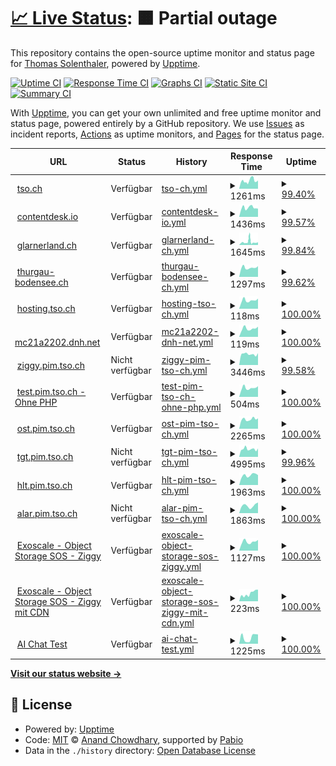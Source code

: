 # [📈 Live Status](https://tsolenthaler.github.io/upptime): <!--live status--> **🟧 Partial outage**

This repository contains the open-source uptime monitor and status page for [Thomas Solenthaler](https://tsolenthaler.github.io/upptime), powered by [Upptime](https://github.com/upptime/upptime).

[![Uptime CI](https://github.com/tsolenthaler/upptime/workflows/Uptime%20CI/badge.svg)](https://github.com/tsolenthaler/upptime/actions?query=workflow%3A%22Uptime+CI%22)
[![Response Time CI](https://github.com/tsolenthaler/upptime/workflows/Response%20Time%20CI/badge.svg)](https://github.com/tsolenthaler/upptime/actions?query=workflow%3A%22Response+Time+CI%22)
[![Graphs CI](https://github.com/tsolenthaler/upptime/workflows/Graphs%20CI/badge.svg)](https://github.com/tsolenthaler/upptime/actions?query=workflow%3A%22Graphs+CI%22)
[![Static Site CI](https://github.com/tsolenthaler/upptime/workflows/Static%20Site%20CI/badge.svg)](https://github.com/tsolenthaler/upptime/actions?query=workflow%3A%22Static+Site+CI%22)
[![Summary CI](https://github.com/tsolenthaler/upptime/workflows/Summary%20CI/badge.svg)](https://github.com/tsolenthaler/upptime/actions?query=workflow%3A%22Summary+CI%22)

With [Upptime](https://upptime.js.org), you can get your own unlimited and free uptime monitor and status page, powered entirely by a GitHub repository. We use [Issues](https://github.com/tsolenthaler/upptime/issues) as incident reports, [Actions](https://github.com/tsolenthaler/upptime/actions) as uptime monitors, and [Pages](https://tsolenthaler.github.io/upptime) for the status page.

<!--start: status pages-->
<!-- This summary is generated by Upptime (https://github.com/upptime/upptime) -->
<!-- Do not edit this manually, your changes will be overwritten -->
<!-- prettier-ignore -->
| URL | Status | History | Response Time | Uptime |
| --- | ------ | ------- | ------------- | ------ |
| <img alt="" src="https://icons.duckduckgo.com/ip3/tso.ch.ico" height="13"> [tso.ch](https://tso.ch) | Verfügbar | [tso-ch.yml](https://github.com/tsolenthaler/upptime/commits/HEAD/history/tso-ch.yml) | <details><summary><img alt="Response time graph" src="./graphs/tso-ch/response-time-week.png" height="20"> 1261ms</summary><br><a href="https://tsolenthaler.github.io/upptime/history/tso-ch"><img alt="Response time 1522" src="https://img.shields.io/endpoint?url=https%3A%2F%2Fraw.githubusercontent.com%2Ftsolenthaler%2Fupptime%2FHEAD%2Fapi%2Ftso-ch%2Fresponse-time.json"></a><br><a href="https://tsolenthaler.github.io/upptime/history/tso-ch"><img alt="24-hour response time 1005" src="https://img.shields.io/endpoint?url=https%3A%2F%2Fraw.githubusercontent.com%2Ftsolenthaler%2Fupptime%2FHEAD%2Fapi%2Ftso-ch%2Fresponse-time-day.json"></a><br><a href="https://tsolenthaler.github.io/upptime/history/tso-ch"><img alt="7-day response time 1261" src="https://img.shields.io/endpoint?url=https%3A%2F%2Fraw.githubusercontent.com%2Ftsolenthaler%2Fupptime%2FHEAD%2Fapi%2Ftso-ch%2Fresponse-time-week.json"></a><br><a href="https://tsolenthaler.github.io/upptime/history/tso-ch"><img alt="30-day response time 1690" src="https://img.shields.io/endpoint?url=https%3A%2F%2Fraw.githubusercontent.com%2Ftsolenthaler%2Fupptime%2FHEAD%2Fapi%2Ftso-ch%2Fresponse-time-month.json"></a><br><a href="https://tsolenthaler.github.io/upptime/history/tso-ch"><img alt="1-year response time 1522" src="https://img.shields.io/endpoint?url=https%3A%2F%2Fraw.githubusercontent.com%2Ftsolenthaler%2Fupptime%2FHEAD%2Fapi%2Ftso-ch%2Fresponse-time-year.json"></a></details> | <details><summary><a href="https://tsolenthaler.github.io/upptime/history/tso-ch">99.40%</a></summary><a href="https://tsolenthaler.github.io/upptime/history/tso-ch"><img alt="All-time uptime 99.85%" src="https://img.shields.io/endpoint?url=https%3A%2F%2Fraw.githubusercontent.com%2Ftsolenthaler%2Fupptime%2FHEAD%2Fapi%2Ftso-ch%2Fuptime.json"></a><br><a href="https://tsolenthaler.github.io/upptime/history/tso-ch"><img alt="24-hour uptime 100.00%" src="https://img.shields.io/endpoint?url=https%3A%2F%2Fraw.githubusercontent.com%2Ftsolenthaler%2Fupptime%2FHEAD%2Fapi%2Ftso-ch%2Fuptime-day.json"></a><br><a href="https://tsolenthaler.github.io/upptime/history/tso-ch"><img alt="7-day uptime 99.40%" src="https://img.shields.io/endpoint?url=https%3A%2F%2Fraw.githubusercontent.com%2Ftsolenthaler%2Fupptime%2FHEAD%2Fapi%2Ftso-ch%2Fuptime-week.json"></a><br><a href="https://tsolenthaler.github.io/upptime/history/tso-ch"><img alt="30-day uptime 99.86%" src="https://img.shields.io/endpoint?url=https%3A%2F%2Fraw.githubusercontent.com%2Ftsolenthaler%2Fupptime%2FHEAD%2Fapi%2Ftso-ch%2Fuptime-month.json"></a><br><a href="https://tsolenthaler.github.io/upptime/history/tso-ch"><img alt="1-year uptime 99.85%" src="https://img.shields.io/endpoint?url=https%3A%2F%2Fraw.githubusercontent.com%2Ftsolenthaler%2Fupptime%2FHEAD%2Fapi%2Ftso-ch%2Fuptime-year.json"></a></details>
| <img alt="" src="https://icons.duckduckgo.com/ip3/contentdesk.io.ico" height="13"> [contentdesk.io](https://contentdesk.io) | Verfügbar | [contentdesk-io.yml](https://github.com/tsolenthaler/upptime/commits/HEAD/history/contentdesk-io.yml) | <details><summary><img alt="Response time graph" src="./graphs/contentdesk-io/response-time-week.png" height="20"> 1436ms</summary><br><a href="https://tsolenthaler.github.io/upptime/history/contentdesk-io"><img alt="Response time 1617" src="https://img.shields.io/endpoint?url=https%3A%2F%2Fraw.githubusercontent.com%2Ftsolenthaler%2Fupptime%2FHEAD%2Fapi%2Fcontentdesk-io%2Fresponse-time.json"></a><br><a href="https://tsolenthaler.github.io/upptime/history/contentdesk-io"><img alt="24-hour response time 1209" src="https://img.shields.io/endpoint?url=https%3A%2F%2Fraw.githubusercontent.com%2Ftsolenthaler%2Fupptime%2FHEAD%2Fapi%2Fcontentdesk-io%2Fresponse-time-day.json"></a><br><a href="https://tsolenthaler.github.io/upptime/history/contentdesk-io"><img alt="7-day response time 1436" src="https://img.shields.io/endpoint?url=https%3A%2F%2Fraw.githubusercontent.com%2Ftsolenthaler%2Fupptime%2FHEAD%2Fapi%2Fcontentdesk-io%2Fresponse-time-week.json"></a><br><a href="https://tsolenthaler.github.io/upptime/history/contentdesk-io"><img alt="30-day response time 1679" src="https://img.shields.io/endpoint?url=https%3A%2F%2Fraw.githubusercontent.com%2Ftsolenthaler%2Fupptime%2FHEAD%2Fapi%2Fcontentdesk-io%2Fresponse-time-month.json"></a><br><a href="https://tsolenthaler.github.io/upptime/history/contentdesk-io"><img alt="1-year response time 1617" src="https://img.shields.io/endpoint?url=https%3A%2F%2Fraw.githubusercontent.com%2Ftsolenthaler%2Fupptime%2FHEAD%2Fapi%2Fcontentdesk-io%2Fresponse-time-year.json"></a></details> | <details><summary><a href="https://tsolenthaler.github.io/upptime/history/contentdesk-io">99.57%</a></summary><a href="https://tsolenthaler.github.io/upptime/history/contentdesk-io"><img alt="All-time uptime 99.91%" src="https://img.shields.io/endpoint?url=https%3A%2F%2Fraw.githubusercontent.com%2Ftsolenthaler%2Fupptime%2FHEAD%2Fapi%2Fcontentdesk-io%2Fuptime.json"></a><br><a href="https://tsolenthaler.github.io/upptime/history/contentdesk-io"><img alt="24-hour uptime 100.00%" src="https://img.shields.io/endpoint?url=https%3A%2F%2Fraw.githubusercontent.com%2Ftsolenthaler%2Fupptime%2FHEAD%2Fapi%2Fcontentdesk-io%2Fuptime-day.json"></a><br><a href="https://tsolenthaler.github.io/upptime/history/contentdesk-io"><img alt="7-day uptime 99.57%" src="https://img.shields.io/endpoint?url=https%3A%2F%2Fraw.githubusercontent.com%2Ftsolenthaler%2Fupptime%2FHEAD%2Fapi%2Fcontentdesk-io%2Fuptime-week.json"></a><br><a href="https://tsolenthaler.github.io/upptime/history/contentdesk-io"><img alt="30-day uptime 99.90%" src="https://img.shields.io/endpoint?url=https%3A%2F%2Fraw.githubusercontent.com%2Ftsolenthaler%2Fupptime%2FHEAD%2Fapi%2Fcontentdesk-io%2Fuptime-month.json"></a><br><a href="https://tsolenthaler.github.io/upptime/history/contentdesk-io"><img alt="1-year uptime 99.91%" src="https://img.shields.io/endpoint?url=https%3A%2F%2Fraw.githubusercontent.com%2Ftsolenthaler%2Fupptime%2FHEAD%2Fapi%2Fcontentdesk-io%2Fuptime-year.json"></a></details>
| <img alt="" src="https://icons.duckduckgo.com/ip3/glarnerland.ch.ico" height="13"> [glarnerland.ch](https://glarnerland.ch) | Verfügbar | [glarnerland-ch.yml](https://github.com/tsolenthaler/upptime/commits/HEAD/history/glarnerland-ch.yml) | <details><summary><img alt="Response time graph" src="./graphs/glarnerland-ch/response-time-week.png" height="20"> 1645ms</summary><br><a href="https://tsolenthaler.github.io/upptime/history/glarnerland-ch"><img alt="Response time 1480" src="https://img.shields.io/endpoint?url=https%3A%2F%2Fraw.githubusercontent.com%2Ftsolenthaler%2Fupptime%2FHEAD%2Fapi%2Fglarnerland-ch%2Fresponse-time.json"></a><br><a href="https://tsolenthaler.github.io/upptime/history/glarnerland-ch"><img alt="24-hour response time 1170" src="https://img.shields.io/endpoint?url=https%3A%2F%2Fraw.githubusercontent.com%2Ftsolenthaler%2Fupptime%2FHEAD%2Fapi%2Fglarnerland-ch%2Fresponse-time-day.json"></a><br><a href="https://tsolenthaler.github.io/upptime/history/glarnerland-ch"><img alt="7-day response time 1645" src="https://img.shields.io/endpoint?url=https%3A%2F%2Fraw.githubusercontent.com%2Ftsolenthaler%2Fupptime%2FHEAD%2Fapi%2Fglarnerland-ch%2Fresponse-time-week.json"></a><br><a href="https://tsolenthaler.github.io/upptime/history/glarnerland-ch"><img alt="30-day response time 1460" src="https://img.shields.io/endpoint?url=https%3A%2F%2Fraw.githubusercontent.com%2Ftsolenthaler%2Fupptime%2FHEAD%2Fapi%2Fglarnerland-ch%2Fresponse-time-month.json"></a><br><a href="https://tsolenthaler.github.io/upptime/history/glarnerland-ch"><img alt="1-year response time 1480" src="https://img.shields.io/endpoint?url=https%3A%2F%2Fraw.githubusercontent.com%2Ftsolenthaler%2Fupptime%2FHEAD%2Fapi%2Fglarnerland-ch%2Fresponse-time-year.json"></a></details> | <details><summary><a href="https://tsolenthaler.github.io/upptime/history/glarnerland-ch">99.84%</a></summary><a href="https://tsolenthaler.github.io/upptime/history/glarnerland-ch"><img alt="All-time uptime 99.92%" src="https://img.shields.io/endpoint?url=https%3A%2F%2Fraw.githubusercontent.com%2Ftsolenthaler%2Fupptime%2FHEAD%2Fapi%2Fglarnerland-ch%2Fuptime.json"></a><br><a href="https://tsolenthaler.github.io/upptime/history/glarnerland-ch"><img alt="24-hour uptime 100.00%" src="https://img.shields.io/endpoint?url=https%3A%2F%2Fraw.githubusercontent.com%2Ftsolenthaler%2Fupptime%2FHEAD%2Fapi%2Fglarnerland-ch%2Fuptime-day.json"></a><br><a href="https://tsolenthaler.github.io/upptime/history/glarnerland-ch"><img alt="7-day uptime 99.84%" src="https://img.shields.io/endpoint?url=https%3A%2F%2Fraw.githubusercontent.com%2Ftsolenthaler%2Fupptime%2FHEAD%2Fapi%2Fglarnerland-ch%2Fuptime-week.json"></a><br><a href="https://tsolenthaler.github.io/upptime/history/glarnerland-ch"><img alt="30-day uptime 99.96%" src="https://img.shields.io/endpoint?url=https%3A%2F%2Fraw.githubusercontent.com%2Ftsolenthaler%2Fupptime%2FHEAD%2Fapi%2Fglarnerland-ch%2Fuptime-month.json"></a><br><a href="https://tsolenthaler.github.io/upptime/history/glarnerland-ch"><img alt="1-year uptime 99.92%" src="https://img.shields.io/endpoint?url=https%3A%2F%2Fraw.githubusercontent.com%2Ftsolenthaler%2Fupptime%2FHEAD%2Fapi%2Fglarnerland-ch%2Fuptime-year.json"></a></details>
| <img alt="" src="https://icons.duckduckgo.com/ip3/thurgau-bodensee.ch.ico" height="13"> [thurgau-bodensee.ch](https://thurgau-bodensee.ch) | Verfügbar | [thurgau-bodensee-ch.yml](https://github.com/tsolenthaler/upptime/commits/HEAD/history/thurgau-bodensee-ch.yml) | <details><summary><img alt="Response time graph" src="./graphs/thurgau-bodensee-ch/response-time-week.png" height="20"> 1297ms</summary><br><a href="https://tsolenthaler.github.io/upptime/history/thurgau-bodensee-ch"><img alt="Response time 1551" src="https://img.shields.io/endpoint?url=https%3A%2F%2Fraw.githubusercontent.com%2Ftsolenthaler%2Fupptime%2FHEAD%2Fapi%2Fthurgau-bodensee-ch%2Fresponse-time.json"></a><br><a href="https://tsolenthaler.github.io/upptime/history/thurgau-bodensee-ch"><img alt="24-hour response time 1199" src="https://img.shields.io/endpoint?url=https%3A%2F%2Fraw.githubusercontent.com%2Ftsolenthaler%2Fupptime%2FHEAD%2Fapi%2Fthurgau-bodensee-ch%2Fresponse-time-day.json"></a><br><a href="https://tsolenthaler.github.io/upptime/history/thurgau-bodensee-ch"><img alt="7-day response time 1297" src="https://img.shields.io/endpoint?url=https%3A%2F%2Fraw.githubusercontent.com%2Ftsolenthaler%2Fupptime%2FHEAD%2Fapi%2Fthurgau-bodensee-ch%2Fresponse-time-week.json"></a><br><a href="https://tsolenthaler.github.io/upptime/history/thurgau-bodensee-ch"><img alt="30-day response time 1676" src="https://img.shields.io/endpoint?url=https%3A%2F%2Fraw.githubusercontent.com%2Ftsolenthaler%2Fupptime%2FHEAD%2Fapi%2Fthurgau-bodensee-ch%2Fresponse-time-month.json"></a><br><a href="https://tsolenthaler.github.io/upptime/history/thurgau-bodensee-ch"><img alt="1-year response time 1551" src="https://img.shields.io/endpoint?url=https%3A%2F%2Fraw.githubusercontent.com%2Ftsolenthaler%2Fupptime%2FHEAD%2Fapi%2Fthurgau-bodensee-ch%2Fresponse-time-year.json"></a></details> | <details><summary><a href="https://tsolenthaler.github.io/upptime/history/thurgau-bodensee-ch">99.62%</a></summary><a href="https://tsolenthaler.github.io/upptime/history/thurgau-bodensee-ch"><img alt="All-time uptime 99.90%" src="https://img.shields.io/endpoint?url=https%3A%2F%2Fraw.githubusercontent.com%2Ftsolenthaler%2Fupptime%2FHEAD%2Fapi%2Fthurgau-bodensee-ch%2Fuptime.json"></a><br><a href="https://tsolenthaler.github.io/upptime/history/thurgau-bodensee-ch"><img alt="24-hour uptime 100.00%" src="https://img.shields.io/endpoint?url=https%3A%2F%2Fraw.githubusercontent.com%2Ftsolenthaler%2Fupptime%2FHEAD%2Fapi%2Fthurgau-bodensee-ch%2Fuptime-day.json"></a><br><a href="https://tsolenthaler.github.io/upptime/history/thurgau-bodensee-ch"><img alt="7-day uptime 99.62%" src="https://img.shields.io/endpoint?url=https%3A%2F%2Fraw.githubusercontent.com%2Ftsolenthaler%2Fupptime%2FHEAD%2Fapi%2Fthurgau-bodensee-ch%2Fuptime-week.json"></a><br><a href="https://tsolenthaler.github.io/upptime/history/thurgau-bodensee-ch"><img alt="30-day uptime 99.91%" src="https://img.shields.io/endpoint?url=https%3A%2F%2Fraw.githubusercontent.com%2Ftsolenthaler%2Fupptime%2FHEAD%2Fapi%2Fthurgau-bodensee-ch%2Fuptime-month.json"></a><br><a href="https://tsolenthaler.github.io/upptime/history/thurgau-bodensee-ch"><img alt="1-year uptime 99.90%" src="https://img.shields.io/endpoint?url=https%3A%2F%2Fraw.githubusercontent.com%2Ftsolenthaler%2Fupptime%2FHEAD%2Fapi%2Fthurgau-bodensee-ch%2Fuptime-year.json"></a></details>
| <img alt="" src="https://icons.duckduckgo.com/ip3/null.ico" height="13"> [hosting.tso.ch](46.231.200.190) | Verfügbar | [hosting-tso-ch.yml](https://github.com/tsolenthaler/upptime/commits/HEAD/history/hosting-tso-ch.yml) | <details><summary><img alt="Response time graph" src="./graphs/hosting-tso-ch/response-time-week.png" height="20"> 118ms</summary><br><a href="https://tsolenthaler.github.io/upptime/history/hosting-tso-ch"><img alt="Response time 119" src="https://img.shields.io/endpoint?url=https%3A%2F%2Fraw.githubusercontent.com%2Ftsolenthaler%2Fupptime%2FHEAD%2Fapi%2Fhosting-tso-ch%2Fresponse-time.json"></a><br><a href="https://tsolenthaler.github.io/upptime/history/hosting-tso-ch"><img alt="24-hour response time 96" src="https://img.shields.io/endpoint?url=https%3A%2F%2Fraw.githubusercontent.com%2Ftsolenthaler%2Fupptime%2FHEAD%2Fapi%2Fhosting-tso-ch%2Fresponse-time-day.json"></a><br><a href="https://tsolenthaler.github.io/upptime/history/hosting-tso-ch"><img alt="7-day response time 118" src="https://img.shields.io/endpoint?url=https%3A%2F%2Fraw.githubusercontent.com%2Ftsolenthaler%2Fupptime%2FHEAD%2Fapi%2Fhosting-tso-ch%2Fresponse-time-week.json"></a><br><a href="https://tsolenthaler.github.io/upptime/history/hosting-tso-ch"><img alt="30-day response time 119" src="https://img.shields.io/endpoint?url=https%3A%2F%2Fraw.githubusercontent.com%2Ftsolenthaler%2Fupptime%2FHEAD%2Fapi%2Fhosting-tso-ch%2Fresponse-time-month.json"></a><br><a href="https://tsolenthaler.github.io/upptime/history/hosting-tso-ch"><img alt="1-year response time 119" src="https://img.shields.io/endpoint?url=https%3A%2F%2Fraw.githubusercontent.com%2Ftsolenthaler%2Fupptime%2FHEAD%2Fapi%2Fhosting-tso-ch%2Fresponse-time-year.json"></a></details> | <details><summary><a href="https://tsolenthaler.github.io/upptime/history/hosting-tso-ch">100.00%</a></summary><a href="https://tsolenthaler.github.io/upptime/history/hosting-tso-ch"><img alt="All-time uptime 99.98%" src="https://img.shields.io/endpoint?url=https%3A%2F%2Fraw.githubusercontent.com%2Ftsolenthaler%2Fupptime%2FHEAD%2Fapi%2Fhosting-tso-ch%2Fuptime.json"></a><br><a href="https://tsolenthaler.github.io/upptime/history/hosting-tso-ch"><img alt="24-hour uptime 100.00%" src="https://img.shields.io/endpoint?url=https%3A%2F%2Fraw.githubusercontent.com%2Ftsolenthaler%2Fupptime%2FHEAD%2Fapi%2Fhosting-tso-ch%2Fuptime-day.json"></a><br><a href="https://tsolenthaler.github.io/upptime/history/hosting-tso-ch"><img alt="7-day uptime 100.00%" src="https://img.shields.io/endpoint?url=https%3A%2F%2Fraw.githubusercontent.com%2Ftsolenthaler%2Fupptime%2FHEAD%2Fapi%2Fhosting-tso-ch%2Fuptime-week.json"></a><br><a href="https://tsolenthaler.github.io/upptime/history/hosting-tso-ch"><img alt="30-day uptime 100.00%" src="https://img.shields.io/endpoint?url=https%3A%2F%2Fraw.githubusercontent.com%2Ftsolenthaler%2Fupptime%2FHEAD%2Fapi%2Fhosting-tso-ch%2Fuptime-month.json"></a><br><a href="https://tsolenthaler.github.io/upptime/history/hosting-tso-ch"><img alt="1-year uptime 99.98%" src="https://img.shields.io/endpoint?url=https%3A%2F%2Fraw.githubusercontent.com%2Ftsolenthaler%2Fupptime%2FHEAD%2Fapi%2Fhosting-tso-ch%2Fuptime-year.json"></a></details>
| <img alt="" src="https://icons.duckduckgo.com/ip3/null.ico" height="13"> [mc21a2202.dnh.net](185.46.59.81) | Verfügbar | [mc21a2202-dnh-net.yml](https://github.com/tsolenthaler/upptime/commits/HEAD/history/mc21a2202-dnh-net.yml) | <details><summary><img alt="Response time graph" src="./graphs/mc21a2202-dnh-net/response-time-week.png" height="20"> 119ms</summary><br><a href="https://tsolenthaler.github.io/upptime/history/mc21a2202-dnh-net"><img alt="Response time 118" src="https://img.shields.io/endpoint?url=https%3A%2F%2Fraw.githubusercontent.com%2Ftsolenthaler%2Fupptime%2FHEAD%2Fapi%2Fmc21a2202-dnh-net%2Fresponse-time.json"></a><br><a href="https://tsolenthaler.github.io/upptime/history/mc21a2202-dnh-net"><img alt="24-hour response time 97" src="https://img.shields.io/endpoint?url=https%3A%2F%2Fraw.githubusercontent.com%2Ftsolenthaler%2Fupptime%2FHEAD%2Fapi%2Fmc21a2202-dnh-net%2Fresponse-time-day.json"></a><br><a href="https://tsolenthaler.github.io/upptime/history/mc21a2202-dnh-net"><img alt="7-day response time 119" src="https://img.shields.io/endpoint?url=https%3A%2F%2Fraw.githubusercontent.com%2Ftsolenthaler%2Fupptime%2FHEAD%2Fapi%2Fmc21a2202-dnh-net%2Fresponse-time-week.json"></a><br><a href="https://tsolenthaler.github.io/upptime/history/mc21a2202-dnh-net"><img alt="30-day response time 119" src="https://img.shields.io/endpoint?url=https%3A%2F%2Fraw.githubusercontent.com%2Ftsolenthaler%2Fupptime%2FHEAD%2Fapi%2Fmc21a2202-dnh-net%2Fresponse-time-month.json"></a><br><a href="https://tsolenthaler.github.io/upptime/history/mc21a2202-dnh-net"><img alt="1-year response time 118" src="https://img.shields.io/endpoint?url=https%3A%2F%2Fraw.githubusercontent.com%2Ftsolenthaler%2Fupptime%2FHEAD%2Fapi%2Fmc21a2202-dnh-net%2Fresponse-time-year.json"></a></details> | <details><summary><a href="https://tsolenthaler.github.io/upptime/history/mc21a2202-dnh-net">100.00%</a></summary><a href="https://tsolenthaler.github.io/upptime/history/mc21a2202-dnh-net"><img alt="All-time uptime 100.00%" src="https://img.shields.io/endpoint?url=https%3A%2F%2Fraw.githubusercontent.com%2Ftsolenthaler%2Fupptime%2FHEAD%2Fapi%2Fmc21a2202-dnh-net%2Fuptime.json"></a><br><a href="https://tsolenthaler.github.io/upptime/history/mc21a2202-dnh-net"><img alt="24-hour uptime 100.00%" src="https://img.shields.io/endpoint?url=https%3A%2F%2Fraw.githubusercontent.com%2Ftsolenthaler%2Fupptime%2FHEAD%2Fapi%2Fmc21a2202-dnh-net%2Fuptime-day.json"></a><br><a href="https://tsolenthaler.github.io/upptime/history/mc21a2202-dnh-net"><img alt="7-day uptime 100.00%" src="https://img.shields.io/endpoint?url=https%3A%2F%2Fraw.githubusercontent.com%2Ftsolenthaler%2Fupptime%2FHEAD%2Fapi%2Fmc21a2202-dnh-net%2Fuptime-week.json"></a><br><a href="https://tsolenthaler.github.io/upptime/history/mc21a2202-dnh-net"><img alt="30-day uptime 100.00%" src="https://img.shields.io/endpoint?url=https%3A%2F%2Fraw.githubusercontent.com%2Ftsolenthaler%2Fupptime%2FHEAD%2Fapi%2Fmc21a2202-dnh-net%2Fuptime-month.json"></a><br><a href="https://tsolenthaler.github.io/upptime/history/mc21a2202-dnh-net"><img alt="1-year uptime 100.00%" src="https://img.shields.io/endpoint?url=https%3A%2F%2Fraw.githubusercontent.com%2Ftsolenthaler%2Fupptime%2FHEAD%2Fapi%2Fmc21a2202-dnh-net%2Fuptime-year.json"></a></details>
| <img alt="" src="https://icons.duckduckgo.com/ip3/ziggy.pim.tso.ch.ico" height="13"> [ziggy.pim.tso.ch](https://ziggy.pim.tso.ch) | Nicht verfügbar | [ziggy-pim-tso-ch.yml](https://github.com/tsolenthaler/upptime/commits/HEAD/history/ziggy-pim-tso-ch.yml) | <details><summary><img alt="Response time graph" src="./graphs/ziggy-pim-tso-ch/response-time-week.png" height="20"> 3446ms</summary><br><a href="https://tsolenthaler.github.io/upptime/history/ziggy-pim-tso-ch"><img alt="Response time 3123" src="https://img.shields.io/endpoint?url=https%3A%2F%2Fraw.githubusercontent.com%2Ftsolenthaler%2Fupptime%2FHEAD%2Fapi%2Fziggy-pim-tso-ch%2Fresponse-time.json"></a><br><a href="https://tsolenthaler.github.io/upptime/history/ziggy-pim-tso-ch"><img alt="24-hour response time 3659" src="https://img.shields.io/endpoint?url=https%3A%2F%2Fraw.githubusercontent.com%2Ftsolenthaler%2Fupptime%2FHEAD%2Fapi%2Fziggy-pim-tso-ch%2Fresponse-time-day.json"></a><br><a href="https://tsolenthaler.github.io/upptime/history/ziggy-pim-tso-ch"><img alt="7-day response time 3446" src="https://img.shields.io/endpoint?url=https%3A%2F%2Fraw.githubusercontent.com%2Ftsolenthaler%2Fupptime%2FHEAD%2Fapi%2Fziggy-pim-tso-ch%2Fresponse-time-week.json"></a><br><a href="https://tsolenthaler.github.io/upptime/history/ziggy-pim-tso-ch"><img alt="30-day response time 4427" src="https://img.shields.io/endpoint?url=https%3A%2F%2Fraw.githubusercontent.com%2Ftsolenthaler%2Fupptime%2FHEAD%2Fapi%2Fziggy-pim-tso-ch%2Fresponse-time-month.json"></a><br><a href="https://tsolenthaler.github.io/upptime/history/ziggy-pim-tso-ch"><img alt="1-year response time 3123" src="https://img.shields.io/endpoint?url=https%3A%2F%2Fraw.githubusercontent.com%2Ftsolenthaler%2Fupptime%2FHEAD%2Fapi%2Fziggy-pim-tso-ch%2Fresponse-time-year.json"></a></details> | <details><summary><a href="https://tsolenthaler.github.io/upptime/history/ziggy-pim-tso-ch">99.58%</a></summary><a href="https://tsolenthaler.github.io/upptime/history/ziggy-pim-tso-ch"><img alt="All-time uptime 99.94%" src="https://img.shields.io/endpoint?url=https%3A%2F%2Fraw.githubusercontent.com%2Ftsolenthaler%2Fupptime%2FHEAD%2Fapi%2Fziggy-pim-tso-ch%2Fuptime.json"></a><br><a href="https://tsolenthaler.github.io/upptime/history/ziggy-pim-tso-ch"><img alt="24-hour uptime 99.45%" src="https://img.shields.io/endpoint?url=https%3A%2F%2Fraw.githubusercontent.com%2Ftsolenthaler%2Fupptime%2FHEAD%2Fapi%2Fziggy-pim-tso-ch%2Fuptime-day.json"></a><br><a href="https://tsolenthaler.github.io/upptime/history/ziggy-pim-tso-ch"><img alt="7-day uptime 99.58%" src="https://img.shields.io/endpoint?url=https%3A%2F%2Fraw.githubusercontent.com%2Ftsolenthaler%2Fupptime%2FHEAD%2Fapi%2Fziggy-pim-tso-ch%2Fuptime-week.json"></a><br><a href="https://tsolenthaler.github.io/upptime/history/ziggy-pim-tso-ch"><img alt="30-day uptime 99.85%" src="https://img.shields.io/endpoint?url=https%3A%2F%2Fraw.githubusercontent.com%2Ftsolenthaler%2Fupptime%2FHEAD%2Fapi%2Fziggy-pim-tso-ch%2Fuptime-month.json"></a><br><a href="https://tsolenthaler.github.io/upptime/history/ziggy-pim-tso-ch"><img alt="1-year uptime 99.94%" src="https://img.shields.io/endpoint?url=https%3A%2F%2Fraw.githubusercontent.com%2Ftsolenthaler%2Fupptime%2FHEAD%2Fapi%2Fziggy-pim-tso-ch%2Fuptime-year.json"></a></details>
| <img alt="" src="https://icons.duckduckgo.com/ip3/test.pim.tso.ch.ico" height="13"> [test.pim.tso.ch - Ohne PHP](https://test.pim.tso.ch) | Verfügbar | [test-pim-tso-ch-ohne-php.yml](https://github.com/tsolenthaler/upptime/commits/HEAD/history/test-pim-tso-ch-ohne-php.yml) | <details><summary><img alt="Response time graph" src="./graphs/test-pim-tso-ch-ohne-php/response-time-week.png" height="20"> 504ms</summary><br><a href="https://tsolenthaler.github.io/upptime/history/test-pim-tso-ch-ohne-php"><img alt="Response time 530" src="https://img.shields.io/endpoint?url=https%3A%2F%2Fraw.githubusercontent.com%2Ftsolenthaler%2Fupptime%2FHEAD%2Fapi%2Ftest-pim-tso-ch-ohne-php%2Fresponse-time.json"></a><br><a href="https://tsolenthaler.github.io/upptime/history/test-pim-tso-ch-ohne-php"><img alt="24-hour response time 496" src="https://img.shields.io/endpoint?url=https%3A%2F%2Fraw.githubusercontent.com%2Ftsolenthaler%2Fupptime%2FHEAD%2Fapi%2Ftest-pim-tso-ch-ohne-php%2Fresponse-time-day.json"></a><br><a href="https://tsolenthaler.github.io/upptime/history/test-pim-tso-ch-ohne-php"><img alt="7-day response time 504" src="https://img.shields.io/endpoint?url=https%3A%2F%2Fraw.githubusercontent.com%2Ftsolenthaler%2Fupptime%2FHEAD%2Fapi%2Ftest-pim-tso-ch-ohne-php%2Fresponse-time-week.json"></a><br><a href="https://tsolenthaler.github.io/upptime/history/test-pim-tso-ch-ohne-php"><img alt="30-day response time 551" src="https://img.shields.io/endpoint?url=https%3A%2F%2Fraw.githubusercontent.com%2Ftsolenthaler%2Fupptime%2FHEAD%2Fapi%2Ftest-pim-tso-ch-ohne-php%2Fresponse-time-month.json"></a><br><a href="https://tsolenthaler.github.io/upptime/history/test-pim-tso-ch-ohne-php"><img alt="1-year response time 530" src="https://img.shields.io/endpoint?url=https%3A%2F%2Fraw.githubusercontent.com%2Ftsolenthaler%2Fupptime%2FHEAD%2Fapi%2Ftest-pim-tso-ch-ohne-php%2Fresponse-time-year.json"></a></details> | <details><summary><a href="https://tsolenthaler.github.io/upptime/history/test-pim-tso-ch-ohne-php">100.00%</a></summary><a href="https://tsolenthaler.github.io/upptime/history/test-pim-tso-ch-ohne-php"><img alt="All-time uptime 99.97%" src="https://img.shields.io/endpoint?url=https%3A%2F%2Fraw.githubusercontent.com%2Ftsolenthaler%2Fupptime%2FHEAD%2Fapi%2Ftest-pim-tso-ch-ohne-php%2Fuptime.json"></a><br><a href="https://tsolenthaler.github.io/upptime/history/test-pim-tso-ch-ohne-php"><img alt="24-hour uptime 100.00%" src="https://img.shields.io/endpoint?url=https%3A%2F%2Fraw.githubusercontent.com%2Ftsolenthaler%2Fupptime%2FHEAD%2Fapi%2Ftest-pim-tso-ch-ohne-php%2Fuptime-day.json"></a><br><a href="https://tsolenthaler.github.io/upptime/history/test-pim-tso-ch-ohne-php"><img alt="7-day uptime 100.00%" src="https://img.shields.io/endpoint?url=https%3A%2F%2Fraw.githubusercontent.com%2Ftsolenthaler%2Fupptime%2FHEAD%2Fapi%2Ftest-pim-tso-ch-ohne-php%2Fuptime-week.json"></a><br><a href="https://tsolenthaler.github.io/upptime/history/test-pim-tso-ch-ohne-php"><img alt="30-day uptime 100.00%" src="https://img.shields.io/endpoint?url=https%3A%2F%2Fraw.githubusercontent.com%2Ftsolenthaler%2Fupptime%2FHEAD%2Fapi%2Ftest-pim-tso-ch-ohne-php%2Fuptime-month.json"></a><br><a href="https://tsolenthaler.github.io/upptime/history/test-pim-tso-ch-ohne-php"><img alt="1-year uptime 99.97%" src="https://img.shields.io/endpoint?url=https%3A%2F%2Fraw.githubusercontent.com%2Ftsolenthaler%2Fupptime%2FHEAD%2Fapi%2Ftest-pim-tso-ch-ohne-php%2Fuptime-year.json"></a></details>
| <img alt="" src="https://icons.duckduckgo.com/ip3/ost.pim.tso.ch.ico" height="13"> [ost.pim.tso.ch](https://ost.pim.tso.ch) | Verfügbar | [ost-pim-tso-ch.yml](https://github.com/tsolenthaler/upptime/commits/HEAD/history/ost-pim-tso-ch.yml) | <details><summary><img alt="Response time graph" src="./graphs/ost-pim-tso-ch/response-time-week.png" height="20"> 2265ms</summary><br><a href="https://tsolenthaler.github.io/upptime/history/ost-pim-tso-ch"><img alt="Response time 1713" src="https://img.shields.io/endpoint?url=https%3A%2F%2Fraw.githubusercontent.com%2Ftsolenthaler%2Fupptime%2FHEAD%2Fapi%2Fost-pim-tso-ch%2Fresponse-time.json"></a><br><a href="https://tsolenthaler.github.io/upptime/history/ost-pim-tso-ch"><img alt="24-hour response time 2178" src="https://img.shields.io/endpoint?url=https%3A%2F%2Fraw.githubusercontent.com%2Ftsolenthaler%2Fupptime%2FHEAD%2Fapi%2Fost-pim-tso-ch%2Fresponse-time-day.json"></a><br><a href="https://tsolenthaler.github.io/upptime/history/ost-pim-tso-ch"><img alt="7-day response time 2265" src="https://img.shields.io/endpoint?url=https%3A%2F%2Fraw.githubusercontent.com%2Ftsolenthaler%2Fupptime%2FHEAD%2Fapi%2Fost-pim-tso-ch%2Fresponse-time-week.json"></a><br><a href="https://tsolenthaler.github.io/upptime/history/ost-pim-tso-ch"><img alt="30-day response time 1991" src="https://img.shields.io/endpoint?url=https%3A%2F%2Fraw.githubusercontent.com%2Ftsolenthaler%2Fupptime%2FHEAD%2Fapi%2Fost-pim-tso-ch%2Fresponse-time-month.json"></a><br><a href="https://tsolenthaler.github.io/upptime/history/ost-pim-tso-ch"><img alt="1-year response time 1713" src="https://img.shields.io/endpoint?url=https%3A%2F%2Fraw.githubusercontent.com%2Ftsolenthaler%2Fupptime%2FHEAD%2Fapi%2Fost-pim-tso-ch%2Fresponse-time-year.json"></a></details> | <details><summary><a href="https://tsolenthaler.github.io/upptime/history/ost-pim-tso-ch">100.00%</a></summary><a href="https://tsolenthaler.github.io/upptime/history/ost-pim-tso-ch"><img alt="All-time uptime 100.00%" src="https://img.shields.io/endpoint?url=https%3A%2F%2Fraw.githubusercontent.com%2Ftsolenthaler%2Fupptime%2FHEAD%2Fapi%2Fost-pim-tso-ch%2Fuptime.json"></a><br><a href="https://tsolenthaler.github.io/upptime/history/ost-pim-tso-ch"><img alt="24-hour uptime 100.00%" src="https://img.shields.io/endpoint?url=https%3A%2F%2Fraw.githubusercontent.com%2Ftsolenthaler%2Fupptime%2FHEAD%2Fapi%2Fost-pim-tso-ch%2Fuptime-day.json"></a><br><a href="https://tsolenthaler.github.io/upptime/history/ost-pim-tso-ch"><img alt="7-day uptime 100.00%" src="https://img.shields.io/endpoint?url=https%3A%2F%2Fraw.githubusercontent.com%2Ftsolenthaler%2Fupptime%2FHEAD%2Fapi%2Fost-pim-tso-ch%2Fuptime-week.json"></a><br><a href="https://tsolenthaler.github.io/upptime/history/ost-pim-tso-ch"><img alt="30-day uptime 100.00%" src="https://img.shields.io/endpoint?url=https%3A%2F%2Fraw.githubusercontent.com%2Ftsolenthaler%2Fupptime%2FHEAD%2Fapi%2Fost-pim-tso-ch%2Fuptime-month.json"></a><br><a href="https://tsolenthaler.github.io/upptime/history/ost-pim-tso-ch"><img alt="1-year uptime 100.00%" src="https://img.shields.io/endpoint?url=https%3A%2F%2Fraw.githubusercontent.com%2Ftsolenthaler%2Fupptime%2FHEAD%2Fapi%2Fost-pim-tso-ch%2Fuptime-year.json"></a></details>
| <img alt="" src="https://icons.duckduckgo.com/ip3/tgt.pim.tso.ch.ico" height="13"> [tgt.pim.tso.ch](https://tgt.pim.tso.ch) | Nicht verfügbar | [tgt-pim-tso-ch.yml](https://github.com/tsolenthaler/upptime/commits/HEAD/history/tgt-pim-tso-ch.yml) | <details><summary><img alt="Response time graph" src="./graphs/tgt-pim-tso-ch/response-time-week.png" height="20"> 4995ms</summary><br><a href="https://tsolenthaler.github.io/upptime/history/tgt-pim-tso-ch"><img alt="Response time 2025" src="https://img.shields.io/endpoint?url=https%3A%2F%2Fraw.githubusercontent.com%2Ftsolenthaler%2Fupptime%2FHEAD%2Fapi%2Ftgt-pim-tso-ch%2Fresponse-time.json"></a><br><a href="https://tsolenthaler.github.io/upptime/history/tgt-pim-tso-ch"><img alt="24-hour response time 27676" src="https://img.shields.io/endpoint?url=https%3A%2F%2Fraw.githubusercontent.com%2Ftsolenthaler%2Fupptime%2FHEAD%2Fapi%2Ftgt-pim-tso-ch%2Fresponse-time-day.json"></a><br><a href="https://tsolenthaler.github.io/upptime/history/tgt-pim-tso-ch"><img alt="7-day response time 4995" src="https://img.shields.io/endpoint?url=https%3A%2F%2Fraw.githubusercontent.com%2Ftsolenthaler%2Fupptime%2FHEAD%2Fapi%2Ftgt-pim-tso-ch%2Fresponse-time-week.json"></a><br><a href="https://tsolenthaler.github.io/upptime/history/tgt-pim-tso-ch"><img alt="30-day response time 2750" src="https://img.shields.io/endpoint?url=https%3A%2F%2Fraw.githubusercontent.com%2Ftsolenthaler%2Fupptime%2FHEAD%2Fapi%2Ftgt-pim-tso-ch%2Fresponse-time-month.json"></a><br><a href="https://tsolenthaler.github.io/upptime/history/tgt-pim-tso-ch"><img alt="1-year response time 2025" src="https://img.shields.io/endpoint?url=https%3A%2F%2Fraw.githubusercontent.com%2Ftsolenthaler%2Fupptime%2FHEAD%2Fapi%2Ftgt-pim-tso-ch%2Fresponse-time-year.json"></a></details> | <details><summary><a href="https://tsolenthaler.github.io/upptime/history/tgt-pim-tso-ch">99.96%</a></summary><a href="https://tsolenthaler.github.io/upptime/history/tgt-pim-tso-ch"><img alt="All-time uptime 99.98%" src="https://img.shields.io/endpoint?url=https%3A%2F%2Fraw.githubusercontent.com%2Ftsolenthaler%2Fupptime%2FHEAD%2Fapi%2Ftgt-pim-tso-ch%2Fuptime.json"></a><br><a href="https://tsolenthaler.github.io/upptime/history/tgt-pim-tso-ch"><img alt="24-hour uptime 99.72%" src="https://img.shields.io/endpoint?url=https%3A%2F%2Fraw.githubusercontent.com%2Ftsolenthaler%2Fupptime%2FHEAD%2Fapi%2Ftgt-pim-tso-ch%2Fuptime-day.json"></a><br><a href="https://tsolenthaler.github.io/upptime/history/tgt-pim-tso-ch"><img alt="7-day uptime 99.96%" src="https://img.shields.io/endpoint?url=https%3A%2F%2Fraw.githubusercontent.com%2Ftsolenthaler%2Fupptime%2FHEAD%2Fapi%2Ftgt-pim-tso-ch%2Fuptime-week.json"></a><br><a href="https://tsolenthaler.github.io/upptime/history/tgt-pim-tso-ch"><img alt="30-day uptime 99.99%" src="https://img.shields.io/endpoint?url=https%3A%2F%2Fraw.githubusercontent.com%2Ftsolenthaler%2Fupptime%2FHEAD%2Fapi%2Ftgt-pim-tso-ch%2Fuptime-month.json"></a><br><a href="https://tsolenthaler.github.io/upptime/history/tgt-pim-tso-ch"><img alt="1-year uptime 99.98%" src="https://img.shields.io/endpoint?url=https%3A%2F%2Fraw.githubusercontent.com%2Ftsolenthaler%2Fupptime%2FHEAD%2Fapi%2Ftgt-pim-tso-ch%2Fuptime-year.json"></a></details>
| <img alt="" src="https://icons.duckduckgo.com/ip3/hlt.pim.tso.ch.ico" height="13"> [hlt.pim.tso.ch](https://hlt.pim.tso.ch) | Verfügbar | [hlt-pim-tso-ch.yml](https://github.com/tsolenthaler/upptime/commits/HEAD/history/hlt-pim-tso-ch.yml) | <details><summary><img alt="Response time graph" src="./graphs/hlt-pim-tso-ch/response-time-week.png" height="20"> 1963ms</summary><br><a href="https://tsolenthaler.github.io/upptime/history/hlt-pim-tso-ch"><img alt="Response time 1876" src="https://img.shields.io/endpoint?url=https%3A%2F%2Fraw.githubusercontent.com%2Ftsolenthaler%2Fupptime%2FHEAD%2Fapi%2Fhlt-pim-tso-ch%2Fresponse-time.json"></a><br><a href="https://tsolenthaler.github.io/upptime/history/hlt-pim-tso-ch"><img alt="24-hour response time 1824" src="https://img.shields.io/endpoint?url=https%3A%2F%2Fraw.githubusercontent.com%2Ftsolenthaler%2Fupptime%2FHEAD%2Fapi%2Fhlt-pim-tso-ch%2Fresponse-time-day.json"></a><br><a href="https://tsolenthaler.github.io/upptime/history/hlt-pim-tso-ch"><img alt="7-day response time 1963" src="https://img.shields.io/endpoint?url=https%3A%2F%2Fraw.githubusercontent.com%2Ftsolenthaler%2Fupptime%2FHEAD%2Fapi%2Fhlt-pim-tso-ch%2Fresponse-time-week.json"></a><br><a href="https://tsolenthaler.github.io/upptime/history/hlt-pim-tso-ch"><img alt="30-day response time 2084" src="https://img.shields.io/endpoint?url=https%3A%2F%2Fraw.githubusercontent.com%2Ftsolenthaler%2Fupptime%2FHEAD%2Fapi%2Fhlt-pim-tso-ch%2Fresponse-time-month.json"></a><br><a href="https://tsolenthaler.github.io/upptime/history/hlt-pim-tso-ch"><img alt="1-year response time 1876" src="https://img.shields.io/endpoint?url=https%3A%2F%2Fraw.githubusercontent.com%2Ftsolenthaler%2Fupptime%2FHEAD%2Fapi%2Fhlt-pim-tso-ch%2Fresponse-time-year.json"></a></details> | <details><summary><a href="https://tsolenthaler.github.io/upptime/history/hlt-pim-tso-ch">100.00%</a></summary><a href="https://tsolenthaler.github.io/upptime/history/hlt-pim-tso-ch"><img alt="All-time uptime 100.00%" src="https://img.shields.io/endpoint?url=https%3A%2F%2Fraw.githubusercontent.com%2Ftsolenthaler%2Fupptime%2FHEAD%2Fapi%2Fhlt-pim-tso-ch%2Fuptime.json"></a><br><a href="https://tsolenthaler.github.io/upptime/history/hlt-pim-tso-ch"><img alt="24-hour uptime 100.00%" src="https://img.shields.io/endpoint?url=https%3A%2F%2Fraw.githubusercontent.com%2Ftsolenthaler%2Fupptime%2FHEAD%2Fapi%2Fhlt-pim-tso-ch%2Fuptime-day.json"></a><br><a href="https://tsolenthaler.github.io/upptime/history/hlt-pim-tso-ch"><img alt="7-day uptime 100.00%" src="https://img.shields.io/endpoint?url=https%3A%2F%2Fraw.githubusercontent.com%2Ftsolenthaler%2Fupptime%2FHEAD%2Fapi%2Fhlt-pim-tso-ch%2Fuptime-week.json"></a><br><a href="https://tsolenthaler.github.io/upptime/history/hlt-pim-tso-ch"><img alt="30-day uptime 100.00%" src="https://img.shields.io/endpoint?url=https%3A%2F%2Fraw.githubusercontent.com%2Ftsolenthaler%2Fupptime%2FHEAD%2Fapi%2Fhlt-pim-tso-ch%2Fuptime-month.json"></a><br><a href="https://tsolenthaler.github.io/upptime/history/hlt-pim-tso-ch"><img alt="1-year uptime 100.00%" src="https://img.shields.io/endpoint?url=https%3A%2F%2Fraw.githubusercontent.com%2Ftsolenthaler%2Fupptime%2FHEAD%2Fapi%2Fhlt-pim-tso-ch%2Fuptime-year.json"></a></details>
| <img alt="" src="https://icons.duckduckgo.com/ip3/alar.pim.tso.ch.ico" height="13"> [alar.pim.tso.ch](https://alar.pim.tso.ch) | Nicht verfügbar | [alar-pim-tso-ch.yml](https://github.com/tsolenthaler/upptime/commits/HEAD/history/alar-pim-tso-ch.yml) | <details><summary><img alt="Response time graph" src="./graphs/alar-pim-tso-ch/response-time-week.png" height="20"> 1863ms</summary><br><a href="https://tsolenthaler.github.io/upptime/history/alar-pim-tso-ch"><img alt="Response time 1703" src="https://img.shields.io/endpoint?url=https%3A%2F%2Fraw.githubusercontent.com%2Ftsolenthaler%2Fupptime%2FHEAD%2Fapi%2Falar-pim-tso-ch%2Fresponse-time.json"></a><br><a href="https://tsolenthaler.github.io/upptime/history/alar-pim-tso-ch"><img alt="24-hour response time 2236" src="https://img.shields.io/endpoint?url=https%3A%2F%2Fraw.githubusercontent.com%2Ftsolenthaler%2Fupptime%2FHEAD%2Fapi%2Falar-pim-tso-ch%2Fresponse-time-day.json"></a><br><a href="https://tsolenthaler.github.io/upptime/history/alar-pim-tso-ch"><img alt="7-day response time 1863" src="https://img.shields.io/endpoint?url=https%3A%2F%2Fraw.githubusercontent.com%2Ftsolenthaler%2Fupptime%2FHEAD%2Fapi%2Falar-pim-tso-ch%2Fresponse-time-week.json"></a><br><a href="https://tsolenthaler.github.io/upptime/history/alar-pim-tso-ch"><img alt="30-day response time 1746" src="https://img.shields.io/endpoint?url=https%3A%2F%2Fraw.githubusercontent.com%2Ftsolenthaler%2Fupptime%2FHEAD%2Fapi%2Falar-pim-tso-ch%2Fresponse-time-month.json"></a><br><a href="https://tsolenthaler.github.io/upptime/history/alar-pim-tso-ch"><img alt="1-year response time 1703" src="https://img.shields.io/endpoint?url=https%3A%2F%2Fraw.githubusercontent.com%2Ftsolenthaler%2Fupptime%2FHEAD%2Fapi%2Falar-pim-tso-ch%2Fresponse-time-year.json"></a></details> | <details><summary><a href="https://tsolenthaler.github.io/upptime/history/alar-pim-tso-ch">100.00%</a></summary><a href="https://tsolenthaler.github.io/upptime/history/alar-pim-tso-ch"><img alt="All-time uptime 100.00%" src="https://img.shields.io/endpoint?url=https%3A%2F%2Fraw.githubusercontent.com%2Ftsolenthaler%2Fupptime%2FHEAD%2Fapi%2Falar-pim-tso-ch%2Fuptime.json"></a><br><a href="https://tsolenthaler.github.io/upptime/history/alar-pim-tso-ch"><img alt="24-hour uptime 99.98%" src="https://img.shields.io/endpoint?url=https%3A%2F%2Fraw.githubusercontent.com%2Ftsolenthaler%2Fupptime%2FHEAD%2Fapi%2Falar-pim-tso-ch%2Fuptime-day.json"></a><br><a href="https://tsolenthaler.github.io/upptime/history/alar-pim-tso-ch"><img alt="7-day uptime 100.00%" src="https://img.shields.io/endpoint?url=https%3A%2F%2Fraw.githubusercontent.com%2Ftsolenthaler%2Fupptime%2FHEAD%2Fapi%2Falar-pim-tso-ch%2Fuptime-week.json"></a><br><a href="https://tsolenthaler.github.io/upptime/history/alar-pim-tso-ch"><img alt="30-day uptime 100.00%" src="https://img.shields.io/endpoint?url=https%3A%2F%2Fraw.githubusercontent.com%2Ftsolenthaler%2Fupptime%2FHEAD%2Fapi%2Falar-pim-tso-ch%2Fuptime-month.json"></a><br><a href="https://tsolenthaler.github.io/upptime/history/alar-pim-tso-ch"><img alt="1-year uptime 100.00%" src="https://img.shields.io/endpoint?url=https%3A%2F%2Fraw.githubusercontent.com%2Ftsolenthaler%2Fupptime%2FHEAD%2Fapi%2Falar-pim-tso-ch%2Fuptime-year.json"></a></details>
| <img alt="" src="https://icons.duckduckgo.com/ip3/sos-ch-dk-2.exo.io.ico" height="13"> [Exoscale - Object Storage SOS - Ziggy](https://sos-ch-dk-2.exo.io/ziggypimtsoch/catalog/f/b/8/b/fb8b6445a2f864ac4532703d8ce8941d9233f814_Stiftsbibliothek_St._Gallen_1.jpg) | Verfügbar | [exoscale-object-storage-sos-ziggy.yml](https://github.com/tsolenthaler/upptime/commits/HEAD/history/exoscale-object-storage-sos-ziggy.yml) | <details><summary><img alt="Response time graph" src="./graphs/exoscale-object-storage-sos-ziggy/response-time-week.png" height="20"> 1127ms</summary><br><a href="https://tsolenthaler.github.io/upptime/history/exoscale-object-storage-sos-ziggy"><img alt="Response time 1245" src="https://img.shields.io/endpoint?url=https%3A%2F%2Fraw.githubusercontent.com%2Ftsolenthaler%2Fupptime%2FHEAD%2Fapi%2Fexoscale-object-storage-sos-ziggy%2Fresponse-time.json"></a><br><a href="https://tsolenthaler.github.io/upptime/history/exoscale-object-storage-sos-ziggy"><img alt="24-hour response time 994" src="https://img.shields.io/endpoint?url=https%3A%2F%2Fraw.githubusercontent.com%2Ftsolenthaler%2Fupptime%2FHEAD%2Fapi%2Fexoscale-object-storage-sos-ziggy%2Fresponse-time-day.json"></a><br><a href="https://tsolenthaler.github.io/upptime/history/exoscale-object-storage-sos-ziggy"><img alt="7-day response time 1127" src="https://img.shields.io/endpoint?url=https%3A%2F%2Fraw.githubusercontent.com%2Ftsolenthaler%2Fupptime%2FHEAD%2Fapi%2Fexoscale-object-storage-sos-ziggy%2Fresponse-time-week.json"></a><br><a href="https://tsolenthaler.github.io/upptime/history/exoscale-object-storage-sos-ziggy"><img alt="30-day response time 1258" src="https://img.shields.io/endpoint?url=https%3A%2F%2Fraw.githubusercontent.com%2Ftsolenthaler%2Fupptime%2FHEAD%2Fapi%2Fexoscale-object-storage-sos-ziggy%2Fresponse-time-month.json"></a><br><a href="https://tsolenthaler.github.io/upptime/history/exoscale-object-storage-sos-ziggy"><img alt="1-year response time 1245" src="https://img.shields.io/endpoint?url=https%3A%2F%2Fraw.githubusercontent.com%2Ftsolenthaler%2Fupptime%2FHEAD%2Fapi%2Fexoscale-object-storage-sos-ziggy%2Fresponse-time-year.json"></a></details> | <details><summary><a href="https://tsolenthaler.github.io/upptime/history/exoscale-object-storage-sos-ziggy">100.00%</a></summary><a href="https://tsolenthaler.github.io/upptime/history/exoscale-object-storage-sos-ziggy"><img alt="All-time uptime 100.00%" src="https://img.shields.io/endpoint?url=https%3A%2F%2Fraw.githubusercontent.com%2Ftsolenthaler%2Fupptime%2FHEAD%2Fapi%2Fexoscale-object-storage-sos-ziggy%2Fuptime.json"></a><br><a href="https://tsolenthaler.github.io/upptime/history/exoscale-object-storage-sos-ziggy"><img alt="24-hour uptime 100.00%" src="https://img.shields.io/endpoint?url=https%3A%2F%2Fraw.githubusercontent.com%2Ftsolenthaler%2Fupptime%2FHEAD%2Fapi%2Fexoscale-object-storage-sos-ziggy%2Fuptime-day.json"></a><br><a href="https://tsolenthaler.github.io/upptime/history/exoscale-object-storage-sos-ziggy"><img alt="7-day uptime 100.00%" src="https://img.shields.io/endpoint?url=https%3A%2F%2Fraw.githubusercontent.com%2Ftsolenthaler%2Fupptime%2FHEAD%2Fapi%2Fexoscale-object-storage-sos-ziggy%2Fuptime-week.json"></a><br><a href="https://tsolenthaler.github.io/upptime/history/exoscale-object-storage-sos-ziggy"><img alt="30-day uptime 100.00%" src="https://img.shields.io/endpoint?url=https%3A%2F%2Fraw.githubusercontent.com%2Ftsolenthaler%2Fupptime%2FHEAD%2Fapi%2Fexoscale-object-storage-sos-ziggy%2Fuptime-month.json"></a><br><a href="https://tsolenthaler.github.io/upptime/history/exoscale-object-storage-sos-ziggy"><img alt="1-year uptime 100.00%" src="https://img.shields.io/endpoint?url=https%3A%2F%2Fraw.githubusercontent.com%2Ftsolenthaler%2Fupptime%2FHEAD%2Fapi%2Fexoscale-object-storage-sos-ziggy%2Fuptime-year.json"></a></details>
| <img alt="" src="https://icons.duckduckgo.com/ip3/ziggypimtsoch.sos-ch-dk-2.exoscale-cdn.com.ico" height="13"> [Exoscale - Object Storage SOS - Ziggy mit CDN](https://ziggypimtsoch.sos-ch-dk-2.exoscale-cdn.com/catalog/f/b/8/b/fb8b6445a2f864ac4532703d8ce8941d9233f814_Stiftsbibliothek_St._Gallen_1.jpg) | Verfügbar | [exoscale-object-storage-sos-ziggy-mit-cdn.yml](https://github.com/tsolenthaler/upptime/commits/HEAD/history/exoscale-object-storage-sos-ziggy-mit-cdn.yml) | <details><summary><img alt="Response time graph" src="./graphs/exoscale-object-storage-sos-ziggy-mit-cdn/response-time-week.png" height="20"> 223ms</summary><br><a href="https://tsolenthaler.github.io/upptime/history/exoscale-object-storage-sos-ziggy-mit-cdn"><img alt="Response time 242" src="https://img.shields.io/endpoint?url=https%3A%2F%2Fraw.githubusercontent.com%2Ftsolenthaler%2Fupptime%2FHEAD%2Fapi%2Fexoscale-object-storage-sos-ziggy-mit-cdn%2Fresponse-time.json"></a><br><a href="https://tsolenthaler.github.io/upptime/history/exoscale-object-storage-sos-ziggy-mit-cdn"><img alt="24-hour response time 214" src="https://img.shields.io/endpoint?url=https%3A%2F%2Fraw.githubusercontent.com%2Ftsolenthaler%2Fupptime%2FHEAD%2Fapi%2Fexoscale-object-storage-sos-ziggy-mit-cdn%2Fresponse-time-day.json"></a><br><a href="https://tsolenthaler.github.io/upptime/history/exoscale-object-storage-sos-ziggy-mit-cdn"><img alt="7-day response time 223" src="https://img.shields.io/endpoint?url=https%3A%2F%2Fraw.githubusercontent.com%2Ftsolenthaler%2Fupptime%2FHEAD%2Fapi%2Fexoscale-object-storage-sos-ziggy-mit-cdn%2Fresponse-time-week.json"></a><br><a href="https://tsolenthaler.github.io/upptime/history/exoscale-object-storage-sos-ziggy-mit-cdn"><img alt="30-day response time 221" src="https://img.shields.io/endpoint?url=https%3A%2F%2Fraw.githubusercontent.com%2Ftsolenthaler%2Fupptime%2FHEAD%2Fapi%2Fexoscale-object-storage-sos-ziggy-mit-cdn%2Fresponse-time-month.json"></a><br><a href="https://tsolenthaler.github.io/upptime/history/exoscale-object-storage-sos-ziggy-mit-cdn"><img alt="1-year response time 242" src="https://img.shields.io/endpoint?url=https%3A%2F%2Fraw.githubusercontent.com%2Ftsolenthaler%2Fupptime%2FHEAD%2Fapi%2Fexoscale-object-storage-sos-ziggy-mit-cdn%2Fresponse-time-year.json"></a></details> | <details><summary><a href="https://tsolenthaler.github.io/upptime/history/exoscale-object-storage-sos-ziggy-mit-cdn">100.00%</a></summary><a href="https://tsolenthaler.github.io/upptime/history/exoscale-object-storage-sos-ziggy-mit-cdn"><img alt="All-time uptime 99.98%" src="https://img.shields.io/endpoint?url=https%3A%2F%2Fraw.githubusercontent.com%2Ftsolenthaler%2Fupptime%2FHEAD%2Fapi%2Fexoscale-object-storage-sos-ziggy-mit-cdn%2Fuptime.json"></a><br><a href="https://tsolenthaler.github.io/upptime/history/exoscale-object-storage-sos-ziggy-mit-cdn"><img alt="24-hour uptime 100.00%" src="https://img.shields.io/endpoint?url=https%3A%2F%2Fraw.githubusercontent.com%2Ftsolenthaler%2Fupptime%2FHEAD%2Fapi%2Fexoscale-object-storage-sos-ziggy-mit-cdn%2Fuptime-day.json"></a><br><a href="https://tsolenthaler.github.io/upptime/history/exoscale-object-storage-sos-ziggy-mit-cdn"><img alt="7-day uptime 100.00%" src="https://img.shields.io/endpoint?url=https%3A%2F%2Fraw.githubusercontent.com%2Ftsolenthaler%2Fupptime%2FHEAD%2Fapi%2Fexoscale-object-storage-sos-ziggy-mit-cdn%2Fuptime-week.json"></a><br><a href="https://tsolenthaler.github.io/upptime/history/exoscale-object-storage-sos-ziggy-mit-cdn"><img alt="30-day uptime 99.96%" src="https://img.shields.io/endpoint?url=https%3A%2F%2Fraw.githubusercontent.com%2Ftsolenthaler%2Fupptime%2FHEAD%2Fapi%2Fexoscale-object-storage-sos-ziggy-mit-cdn%2Fuptime-month.json"></a><br><a href="https://tsolenthaler.github.io/upptime/history/exoscale-object-storage-sos-ziggy-mit-cdn"><img alt="1-year uptime 99.98%" src="https://img.shields.io/endpoint?url=https%3A%2F%2Fraw.githubusercontent.com%2Ftsolenthaler%2Fupptime%2FHEAD%2Fapi%2Fexoscale-object-storage-sos-ziggy-mit-cdn%2Fuptime-year.json"></a></details>
| <img alt="" src="https://icons.duckduckgo.com/ip3/tourismus-chat.vercel.app.ico" height="13"> [AI Chat Test](https://tourismus-chat.vercel.app/) | Verfügbar | [ai-chat-test.yml](https://github.com/tsolenthaler/upptime/commits/HEAD/history/ai-chat-test.yml) | <details><summary><img alt="Response time graph" src="./graphs/ai-chat-test/response-time-week.png" height="20"> 1225ms</summary><br><a href="https://tsolenthaler.github.io/upptime/history/ai-chat-test"><img alt="Response time 1470" src="https://img.shields.io/endpoint?url=https%3A%2F%2Fraw.githubusercontent.com%2Ftsolenthaler%2Fupptime%2FHEAD%2Fapi%2Fai-chat-test%2Fresponse-time.json"></a><br><a href="https://tsolenthaler.github.io/upptime/history/ai-chat-test"><img alt="24-hour response time 1824" src="https://img.shields.io/endpoint?url=https%3A%2F%2Fraw.githubusercontent.com%2Ftsolenthaler%2Fupptime%2FHEAD%2Fapi%2Fai-chat-test%2Fresponse-time-day.json"></a><br><a href="https://tsolenthaler.github.io/upptime/history/ai-chat-test"><img alt="7-day response time 1225" src="https://img.shields.io/endpoint?url=https%3A%2F%2Fraw.githubusercontent.com%2Ftsolenthaler%2Fupptime%2FHEAD%2Fapi%2Fai-chat-test%2Fresponse-time-week.json"></a><br><a href="https://tsolenthaler.github.io/upptime/history/ai-chat-test"><img alt="30-day response time 1313" src="https://img.shields.io/endpoint?url=https%3A%2F%2Fraw.githubusercontent.com%2Ftsolenthaler%2Fupptime%2FHEAD%2Fapi%2Fai-chat-test%2Fresponse-time-month.json"></a><br><a href="https://tsolenthaler.github.io/upptime/history/ai-chat-test"><img alt="1-year response time 1470" src="https://img.shields.io/endpoint?url=https%3A%2F%2Fraw.githubusercontent.com%2Ftsolenthaler%2Fupptime%2FHEAD%2Fapi%2Fai-chat-test%2Fresponse-time-year.json"></a></details> | <details><summary><a href="https://tsolenthaler.github.io/upptime/history/ai-chat-test">100.00%</a></summary><a href="https://tsolenthaler.github.io/upptime/history/ai-chat-test"><img alt="All-time uptime 100.00%" src="https://img.shields.io/endpoint?url=https%3A%2F%2Fraw.githubusercontent.com%2Ftsolenthaler%2Fupptime%2FHEAD%2Fapi%2Fai-chat-test%2Fuptime.json"></a><br><a href="https://tsolenthaler.github.io/upptime/history/ai-chat-test"><img alt="24-hour uptime 100.00%" src="https://img.shields.io/endpoint?url=https%3A%2F%2Fraw.githubusercontent.com%2Ftsolenthaler%2Fupptime%2FHEAD%2Fapi%2Fai-chat-test%2Fuptime-day.json"></a><br><a href="https://tsolenthaler.github.io/upptime/history/ai-chat-test"><img alt="7-day uptime 100.00%" src="https://img.shields.io/endpoint?url=https%3A%2F%2Fraw.githubusercontent.com%2Ftsolenthaler%2Fupptime%2FHEAD%2Fapi%2Fai-chat-test%2Fuptime-week.json"></a><br><a href="https://tsolenthaler.github.io/upptime/history/ai-chat-test"><img alt="30-day uptime 100.00%" src="https://img.shields.io/endpoint?url=https%3A%2F%2Fraw.githubusercontent.com%2Ftsolenthaler%2Fupptime%2FHEAD%2Fapi%2Fai-chat-test%2Fuptime-month.json"></a><br><a href="https://tsolenthaler.github.io/upptime/history/ai-chat-test"><img alt="1-year uptime 100.00%" src="https://img.shields.io/endpoint?url=https%3A%2F%2Fraw.githubusercontent.com%2Ftsolenthaler%2Fupptime%2FHEAD%2Fapi%2Fai-chat-test%2Fuptime-year.json"></a></details>

<!--end: status pages-->

[**Visit our status website →**](https://tsolenthaler.github.io/upptime)

## 📄 License

- Powered by: [Upptime](https://github.com/upptime/upptime)
- Code: [MIT](./LICENSE) © [Anand Chowdhary](https://anandchowdhary.com), supported by [Pabio](https://pabio.com)
- Data in the `./history` directory: [Open Database License](https://opendatacommons.org/licenses/odbl/1-0/)
